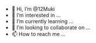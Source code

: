 - 👋 Hi, I’m @12Muki
- 👀 I’m interested in ...
- 🌱 I’m currently learning ...
- 💞️ I’m looking to collaborate on ...
- 📫 How to reach me ...

<!---
12Muki/12Muki is a ✨ special ✨ repository because its `README.md` (this file) appears on your GitHub profile.
You can click the Preview link to take a look at your changes.
--->
